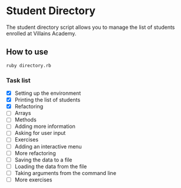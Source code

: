 # Student Directory #

The student directory script allows you to manage the list of students enrolled at Villains Academy.

## How to use ##

```shell
ruby directory.rb
```

### Task list ###

- [x] Setting up the environment
- [x] Printing the list of students
- [x] Refactoring
- [ ] Arrays
- [ ] Methods
- [ ] Adding more information
- [ ] Asking for user input
- [ ] Exercises
- [ ] Adding an interactive menu
- [ ] More refactoring
- [ ] Saving the data to a file
- [ ] Loading the data from the file
- [ ] Taking arguments from the command line
- [ ] More exercises